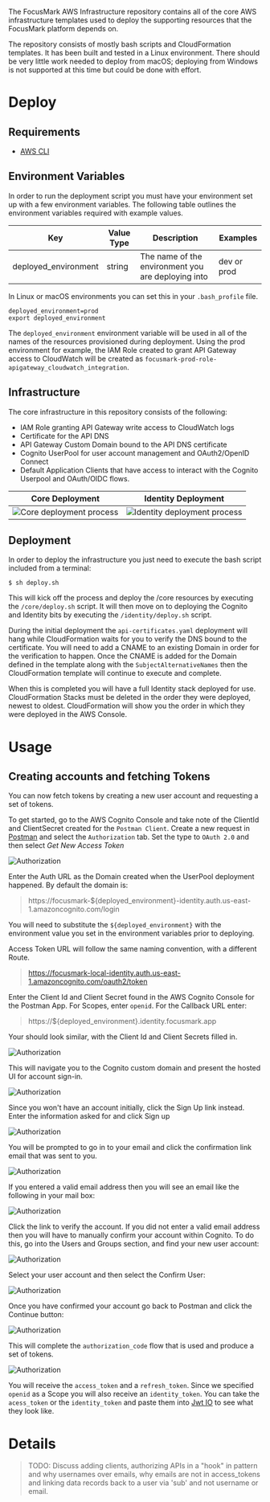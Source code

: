 The FocusMark AWS Infrastructure repository contains all of the core AWS infrastructure templates used to deploy the supporting resources that the FocusMark platform depends on.

The repository consists of mostly bash scripts and CloudFormation templates. It has been built and tested in a Linux environment. There should be very little work needed to deploy from macOS; deploying from Windows is not supported at this time but could be done with effort.

# Deploy

## Requirements

- [AWS CLI](https://docs.aws.amazon.com/cli/latest/userguide/install-cliv1.html)

## Environment Variables
In order to run the deployment script you must have your environment set up with a few environment variables. The following table outlines the environment variables required with example values.

| Key                  | Value Type | Description | Examples                                           |
|----------------------|------------|-------------|----------------------------------------------------|
| deployed_environment | string     | The name of the environment you are deploying into | dev or prod |

In Linux or macOS environments you can set this in your `.bash_profile` file.

```
deployed_environment=prod
export deployed_environment
```

The `deployed_environment` environment variable will be used in all of the names of the resources provisioned during deployment. Using the prod environment for example, the IAM Role created to grant API Gateway access to CloudWatch will be created as `focusmark-prod-role-apigateway_cloudwatch_integration`.

## Infrastructure

The core infrastructure in this repository consists of the following:

- IAM Role granting API Gateway write access to CloudWatch logs
- Certificate for the API DNS
- API Gateway Custom Domain bound to the API DNS certificate
- Cognito UserPool for user account management and OAuth2/OpenID Connect
- Default Application Clients that have access to interact with the Cognito Userpool and OAuth/OIDC flows.

| Core Deployment | Identity Deployment |
|-----------------|---------------------|
| ![Core deployment process](/docs/aws-infrastructure-deployment-Core.png) | ![Identity deployment process](/docs/aws-infrastructure-deployment-Identity.png) |

## Deployment

In order to deploy the infrastructure you just need to execute the bash script included from a terminal:

```
$ sh deploy.sh
```

This will kick off the process and deploy the /core resources by executing the `/core/deploy.sh` script. It will then move on to deploying the Cognito and Identity bits by executing the `/identity/deploy.sh` script.

During the initial deployment the `api-certificates.yaml` deployment will hang while CloudFormation waits for you to verify the DNS bound to the certificate. You will need to add a CNAME to an existing Domain in order for the verification to happen. Once the CNAME is added for the Domain defined in the template along with the `SubjectAlternativeNames` then the CloudFormation template will continue to execute and complete.

When this is completed you will have a full Identity stack deployed for use. CloudFormation Stacks must be deleted in the order they were deployed, newest to oldest. CloudFormation will show you the order in which they were deployed in the AWS Console.

# Usage

## Creating accounts and fetching Tokens
You can now fetch tokens by creating a new user account and requesting a set of tokens.

To get started, go to the AWS Cognito Console and take note of the ClientId and ClientSecret created for the `Postman Client`. Create a new request in [Postman](https://getpostman.com) and select the `Authorization` tab. Set the type to `OAuth 2.0` and then select _Get New Access Token_

![Authorization](/docs/postman-client-001.png)

Enter the Auth URL as the Domain created when the UserPool deployment happened. By default the domain is:

> https://focusmark-${deployed_environment}-identity.auth.us-east-1.amazoncognito.com/login

You will need to substitute the `${deployed_environment}` with the environment value you set in the environment variables prior to deploying.

Access Token URL will follow the same naming convention, with a different Route.

> https://focusmark-local-identity.auth.us-east-1.amazoncognito.com/oauth2/token

Enter the Client Id and Client Secret found in the AWS Cognito Console for the Postman App. For Scopes, enter `openid`. For the Callback URL enter:

> https://${deployed_environment}.identity.focusmark.app

Your should look similar, with the Client Id and Client Secrets filled in.

![Authorization](/docs/postman-client-002.png)

This will navigate you to the Cognito custom domain and present the hosted UI for account sign-in. 

![Authorization](/docs/postman-client-003.png)

Since you won't have an account initially, click the Sign Up link instead. Enter the information asked for and click Sign up

![Authorization](/docs/postman-client-004.png)

You will be prompted to go in to your email and click the confirmation link email that was sent to you. 

![Authorization](/docs/postman-client-005.png)

If you entered a valid email address then you will see an email like the following in your mail box:

![Authorization](/docs/postman-client-009.png)

Click the link to verify the account. If you did not enter a valid email address then you will have to manually confirm your account within Cognito. To do this, go into the Users and Groups section, and find your new user account:

![Authorization](/docs/postman-client-006.png)

Select your user account and then select the Confirm User:

![Authorization](/docs/postman-client-007.png)

Once you have confirmed your account go back to Postman and click the Continue button: 

![Authorization](/docs/postman-client-005.png)

This will complete the `authorization_code` flow that is used and produce a set of tokens.

![Authorization](/docs/postman-client-008.png)

You will receive the `access_token` and a `refresh_token`. Since we specified `openid` as a Scope you will also receive an `identity_token`. You can take the `acess_token` or the `identity_token` and paste them into [Jwt IO](https://jwt.io) to see what they look like.

# Details
> TODO: Discuss adding clients, authorizing APIs in a "hook" in pattern and why usernames over emails, why emails are not in access_tokens and linking data records back to a user via 'sub' and not username or email.